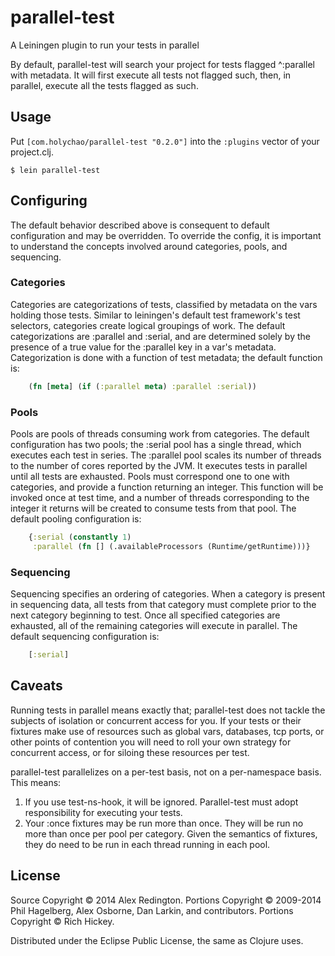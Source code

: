 # parallel-test

A Leiningen plugin to run your tests in parallel

By default, parallel-test will search your project for tests flagged
^:parallel with metadata. It will first execute all tests not flagged such, then, in
parallel, execute all the tests flagged as such.

## Usage

Put `[com.holychao/parallel-test "0.2.0"]` into the `:plugins` vector of your project.clj.

    $ lein parallel-test

## Configuring

The default behavior described above is consequent to default
configuration and may be overridden. To override the config, it is
important to understand the concepts involved around categories,
pools, and sequencing.

### Categories

Categories are categorizations of tests, classified by metadata on the
vars holding those tests. Similar to leiningen's default test
framework's test selectors, categories create logical groupings of
work. The default categorizations are :parallel and :serial, and are
determined solely by the presence of a true value for the :parallel
key in a var's metadata. Categorization is done with a function of
test metadata; the default function is:

```clojure
    (fn [meta] (if (:parallel meta) :parallel :serial))
```

### Pools

Pools are pools of threads consuming work from categories. The default
configuration has two pools; the :serial pool has a single thread,
which executes each test in series. The :parallel pool scales its
number of threads to the number of cores reported by the JVM. It
executes tests in parallel until all tests are exhausted. Pools must
correspond one to one with categories, and provide a function
returning an integer. This function will be invoked once at test time,
and a number of threads corresponding to the integer it returns will
be created to consume tests from that pool. The default pooling
configuration is:

```clojure
    {:serial (constantly 1)
     :parallel (fn [] (.availableProcessors (Runtime/getRuntime)))}
```

### Sequencing

Sequencing specifies an ordering of categories. When a category is present in
sequencing data, all tests from that category must complete prior to the
next category beginning to test. Once all specified categories are
exhausted, all of the remaining categories will execute in
parallel. The default sequencing configuration is:

```clojure
    [:serial]
```

## Caveats

Running tests in parallel means exactly that; parallel-test does not
tackle the subjects of isolation or concurrent access for you. If your
tests or their fixtures make use of resources such as global
vars, databases, tcp ports, or other points of contention you will
need to roll your own strategy for concurrent access, or for siloing
these resources per test.

parallel-test parallelizes on a per-test basis, not on a per-namespace
basis. This means:

1. If you use test-ns-hook, it will be ignored. Parallel-test must
   adopt responsibility for executing your tests.
2. Your :once fixtures may be run more than once. They will be run no
   more than once per pool per category. Given the semantics of
   fixtures, they do need to be run in each thread running in each pool.

## License

Source Copyright © 2014 Alex Redington. Portions Copyright © 2009-2014 Phil Hagelberg, Alex Osborne, Dan Larkin, and contributors. Portions Copyright © Rich Hickey.

Distributed under the Eclipse Public License, the same as Clojure uses.
